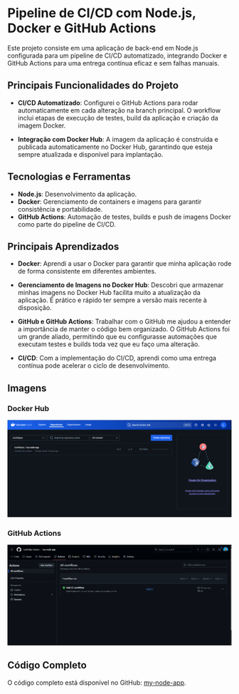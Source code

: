 # Pipeline de CI/CD com Node.js, Docker e GitHub Actions

Este projeto consiste em uma aplicação de back-end em Node.js configurada para um pipeline de CI/CD automatizado, integrando Docker e GitHub Actions para uma entrega contínua eficaz e sem falhas manuais.

## Principais Funcionalidades do Projeto

- **CI/CD Automatizado**: Configurei o GitHub Actions para rodar automaticamente em cada alteração na branch principal. O workflow inclui etapas de execução de testes, build da aplicação e criação da imagem Docker.
  
- **Integração com Docker Hub**: A imagem da aplicação é construída e publicada automaticamente no Docker Hub, garantindo que esteja sempre atualizada e disponível para implantação.

## Tecnologias e Ferramentas

- **Node.js**: Desenvolvimento da aplicação.
- **Docker**: Gerenciamento de containers e imagens para garantir consistência e portabilidade.
- **GitHub Actions**: Automação de testes, builds e push de imagens Docker como parte do pipeline de CI/CD.

## Principais Aprendizados

- **Docker**: Aprendi a usar o Docker para garantir que minha aplicação rode de forma consistente em diferentes ambientes.

- **Gerenciamento de Imagens no Docker Hub**: Descobri que armazenar minhas imagens no Docker Hub facilita muito a atualização da aplicação. É prático e rápido ter sempre a versão mais recente à disposição.

- **GitHub e GitHub Actions**: Trabalhar com o GitHub me ajudou a entender a importância de manter o código bem organizado. O GitHub Actions foi um grande aliado, permitindo que eu configurasse automações que executam testes e builds toda vez que eu faço uma alteração.

- **CI/CD**: Com a implementação do CI/CD, aprendi como uma entrega contínua pode acelerar o ciclo de desenvolvimento.

## Imagens

### Docker Hub
![Docker_Hub](https://github.com/LuisFelipe-Santos/my-node-app/blob/main/Docker_Hub.png?raw=true)

### GitHub Actions
![GitHub_Actions](https://github.com/LuisFelipe-Santos/my-node-app/blob/main/GitHub_Actions.png?raw=true)

## Código Completo

O código completo está disponível no GitHub: [my-node-app](https://github.com/LuisFelipe-Santos/my-node-app).
